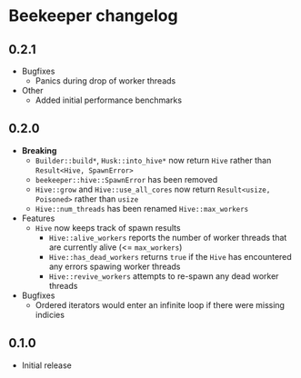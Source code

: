 # Beekeeper changelog

## 0.2.1

* Bugfixes
  * Panics during drop of worker threads
* Other
  * Added initial performance benchmarks

## 0.2.0

* **Breaking**
  * `Builder::build*`, `Husk::into_hive*` now return `Hive` rather than `Result<Hive, SpawnError>`
  * `beekeeper::hive::SpawnError` has been removed
  * `Hive::grow` and `Hive::use_all_cores` now return `Result<usize, Poisoned>` rather than `usize`
  * `Hive::num_threads` has been renamed `Hive::max_workers`
* Features
  * `Hive` now keeps track of spawn results
    * `Hive::alive_workers` reports the number of worker threads that are currently alive (<= `max_workers`)
    * `Hive::has_dead_workers` returns `true` if the `Hive` has encountered any errors spawing worker threads
    * `Hive::revive_workers` attempts to re-spawn any dead worker threads
* Bugfixes
  * Ordered iterators would enter an infinite loop if there were missing indicies

## 0.1.0

* Initial release